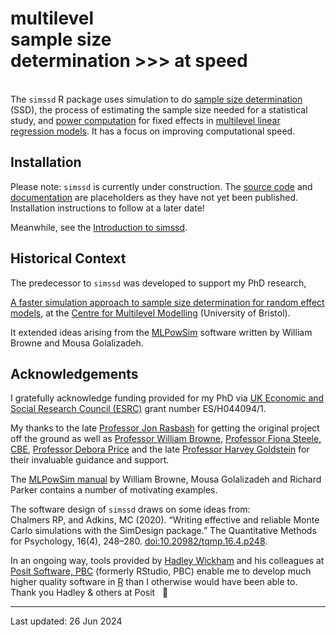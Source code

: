 
<!-- README.md is generated from README.Rmd. Please edit that file -->
<!-- badges: start -->
<!-- badges: end -->
<!-- ======================================================================= -->
<!-- Doc update timestamp: Wed 26 Jun 2024 13:57 BST -->

# multilevel<br/>sample size<br/>determination<span class="sub-head"> <span class="chevron">\>\>\></span> at speed</span>

<br/> The `simssd` R package uses simulation to do [sample size
determination](https://en.wikipedia.org/wiki/Sample_size_determination)
(SSD), the process of estimating the sample size needed for a
statistical study, and [power
computation](https://en.wikipedia.org/wiki/Power_of_a_test) for fixed
effects in [multilevel linear regression
models](https://www.bristol.ac.uk/cmm/learning/multilevel-models/). It
has a focus on improving computational speed.

<!-- ======================================================================= -->

## Installation

<div class="note">

<span class="note-emph"><span class="note-head">Please note:</span>
`simssd` is currently under construction.</span> The [source
code](https://github.com/toniprice/simssd/) and
[documentation](./reference/index.html) are placeholders as they have
not yet been published. Installation instructions to follow at a later
date!

Meanwhile, see the [Introduction to simssd](./articles/intro.html).

</div>

<!-- ======================================================================= -->

## Historical Context

The predecessor to `simssd` was developed to support my PhD research,
<!-- TODO: Restore the EThOS link when EThOS is back online -->
<!-- [A faster simulation approach to sample size determination for random effect models](https://ethos.bl.uk/OrderDetails.do?did=1&uin=uk.bl.ethos.730872), -->
[A faster simulation approach to sample size determination for random
effect models](https://bris.on.worldcat.org/oclc/1052823916), at the
[Centre for Multilevel Modelling](https://www.bristol.ac.uk/cmm/)
(University of Bristol).

It extended ideas arising from the
[MLPowSim](https://www.bristol.ac.uk/cmm/software/mlpowsim/) software
written by William Browne and Mousa Golalizadeh.

<!-- ======================================================================= -->

## Acknowledgements

I gratefully acknowledge funding provided for my PhD via [UK Economic
and Social Research Council (ESRC)](https://www.ukri.org/councils/esrc/)
grant number ES/H044094/1.

My thanks to the late
<a href="https://www.bristol.ac.uk/cmm/team/rasbash.html"
class="people-link">Professor Jon Rasbash</a> for getting the original
project off the ground as well as <a
href="https://research-information.bris.ac.uk/en/persons/william-j-browne"
class="people-link">Professor William Browne</a>,
<a href="https://www.lse.ac.uk/Statistics/People/Professor-Fiona-Steele"
class="people-link">Professor Fiona Steele, CBE</a>,
<a href="https://research.manchester.ac.uk/en/persons/debora.price"
class="people-link">Professor Debora Price</a> and the late
<a href="https://www.bristol.ac.uk/cmm/team/hg/"
class="people-link">Professor Harvey Goldstein</a> for their invaluable
guidance and support.

The [MLPowSim
manual](https://www.bristol.ac.uk/media-library/sites/cmm/migrated/documents/mlpowsim-manual.pdf)
by William Browne, Mousa Golalizadeh and Richard Parker contains a
number of motivating examples.

The software design of `simssd` draws on some ideas from:<br/> Chalmers
RP, and Adkins, MC (2020). “Writing effective and reliable Monte Carlo
simulations with the SimDesign package.” The Quantitative Methods for
Psychology, 16(4), 248–280.
[doi:10.20982/tqmp.16.4.p248](https://doi.org/10.20982/tqmp.16.4.p248).

In an ongoing way, tools provided by
<a href="https://hadley.nz/" class="people-link">Hadley Wickham</a> and
his colleagues at [Posit Software, PBC](https://posit.co/) (formerly
RStudio, PBC) enable me to develop much higher quality software in
[R](https://www.r-project.org/) than I otherwise would have been able
to. Thank you Hadley & others at Posit   🙂

<!-- ======================================================================= -->
<hr/>

<div id="last-updated">

Last updated: 26 Jun 2024

</div>

<!-- ======================================================================= -->
